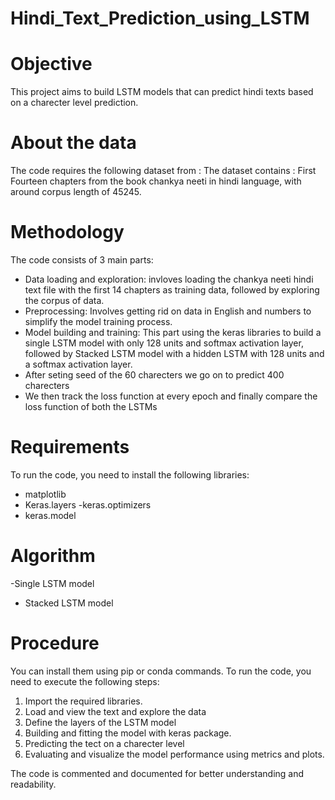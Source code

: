 # Hindi_Text_Prediction_using_LSTM

# Objective
This project aims to build LSTM models that can predict hindi texts based on a charecter level prediction.

# About the data
The code requires the following dataset from : 
The dataset contains : First Fourteen chapters from the book chankya neeti in hindi language, with around corpus length of 45245. 

# Methodology
The code consists of 3 main parts:
- Data loading and exploration: invloves loading the chankya neeti hindi text file with the first 14 chapters as training data, followed by exploring the corpus of data.
- Preprocessing: Involves getting rid on data in English and numbers to simplify the model training process.
- Model building and training: This part using the keras libraries to build a single LSTM model with only 128 units and softmax activation layer, followed by Stacked LSTM model with a hidden LSTM with 128 units and a softmax activation layer. 
- After seting seed of the 60 charecters we go on to predict 400 charecters
- We then track the loss function at every epoch and finally compare the loss function of both the LSTMs


#  Requirements
To run the code, you need to install the following libraries:
- matplotlib
- Keras.layers
-keras.optimizers 
- keras.model

# Algorithm 
-Single LSTM model 
- Stacked LSTM model

# Procedure
You can install them using pip or conda commands.
To run the code, you need to execute the following steps:

1. Import the required libraries.
2. Load and view the text and explore the data 
3. Define the layers of the LSTM model 
4. Building and fitting the model with keras package.
5. Predicting the tect on a charecter level
6. Evaluating and visualize the model performance using metrics and plots.

The code is commented and documented for better understanding and readability.